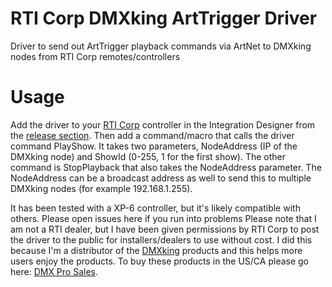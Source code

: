 # RTI Corp DMXking ArtTrigger Driver
Driver to send out ArtTrigger playback commands via ArtNet to DMXking nodes from RTI Corp remotes/controllers

# Usage
Add the driver to your [RTI Corp](http://rticorp.com/) controller in the Integration Designer from the [release section](https://github.com/HakanL/RTI-DMXking-ArtTrigger-Driver/releases/tag/v1.0). Then add a command/macro that calls the driver command PlayShow.
It takes two parameters, NodeAddress (IP of the DMXking node) and ShowId (0-255, 1 for the first show).
The other command is StopPlayback that also takes the NodeAddress parameter.
The NodeAddress can be a broadcast address as well to send this to multiple DMXking nodes (for example 192.168.1.255).

It has been tested with a XP-6 controller, but it's likely compatible with others. Please open issues here if you run into problems
Please note that I am not a RTI dealer, but I have been given permissions by RTI Corp to post the driver to the public for installers/dealers to
use without cost. I did this because I'm a distributor of the [DMXking](http://www.dmxking.com/) products and this helps more users enjoy the products.
To buy these products in the US/CA please go here: [DMX Pro Sales](https://dmxprosales.com/).
